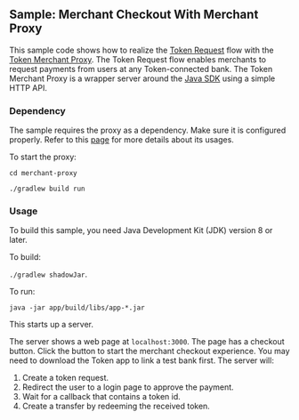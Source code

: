 ## Sample: Merchant Checkout With Merchant Proxy

This sample code shows how to realize the
[Token Request](https://developer.token.io/token-request) flow with
the [Token Merchant Proxy](https://github.com/tokenio/merchant-proxy). The Token Request
flow enables merchants to request payments from users at any Token-connected bank.
The Token Merchant Proxy is a wrapper server around
the [Java SDK](https://github.com/tokenio/sdk-java) using a simple HTTP API.

### Dependency
The sample requires the proxy as a dependency. Make sure it is configured properly. Refer
to this [page](https://github.com/tokenio/merchant-proxy) for more details about its usages.

To start the proxy:

`cd merchant-proxy`

`./gradlew build run`

### Usage
To build this sample, you need Java Development Kit (JDK) version 8 or later.

To build:
 
 `./gradlew shadowJar`.

To run:
 
 `java -jar app/build/libs/app-*.jar`

This starts up a server.

The server shows a web page at `localhost:3000`. The page has a checkout button.
Click the button to start the merchant checkout experience. You may need to download
the Token app to link a test bank first. The server will:
1. Create a token request.
2. Redirect the user to a login page to approve the payment.
3. Wait for a callback that contains a token id.
4. Create a transfer by redeeming the received token.

